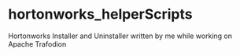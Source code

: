 # hortonworks_helperScripts
Hortonworks Installer and Uninstaller written by me while working on Apache Trafodion
